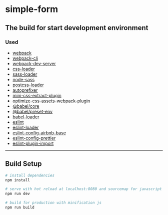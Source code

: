 # simple-form

## The build for start development environment

### Used

- [webpack](https://github.com/webpack/webpack)
- [webpack-cli](https://github.com/webpack/webpack-cli)
- [webpack-dev-server](https://github.com/webpack/webpack-dev-server)
- [css-loader](https://github.com/webpack-contrib/css-loader)
- [sass-loader](https://github.com/webpack-contrib/sass-loader)
- [node-sass](https://github.com/sass/node-sass)
- [postcss-loader](https://github.com/postcss/postcss-loader)
- [autoprefixer](https://github.com/postcss/autoprefixer)
- [mini-css-extract-plugin](https://github.com/webpack-contrib/mini-css-extract-plugin)
- [optimize-css-assets-webpack-plugin](https://github.com/NMFR/optimize-css-assets-webpack-plugin)
- [@babel/core](https://babeljs.io/docs/en/babel-core)
- [@babel/preset-env](https://babeljs.io/docs/en/babel-preset-env)
- [babel-loader](https://github.com/babel/babel-loader)
- [eslint](https://github.com/eslint/eslint)
- [eslint-loader](https://github.com/webpack-contrib/eslint-loader)
- [eslint-config-airbnb-base](https://github.com/airbnb/javascript)
- [eslint-config-prettier](https://github.com/prettier/eslint-config-prettier)
- [eslint-plugin-import](https://github.com/benmosher/eslint-plugin-import)

---

## Build Setup

```bash
# install dependencies
npm install

# serve with hot reload at localhost:8080 and sourcemap for javascript
npm run dev

# build for production with minification js
npm run build
```
